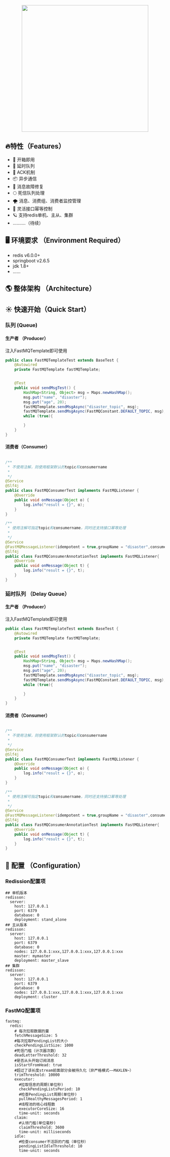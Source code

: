 <p align="center">
    <img width="400" src="https://gitee.com/d__isaster/cornucopia/raw/master/img/fast-mq.png">
</p>


## 🔥特性（Features）
- 🚀 开箱即用
- 🍄 延时队列
- 🔆 ACK机制
- 📦 异步通信
- 🎨 消息故障修复
- 🌕 死信队列处理
- 🌪️ 消息、消费组、消费者监控管理
- 💫 灵活接口幂等控制
- 🪐 支持redis单机、主从、集群
- ..........（待续）
## 🖥 环境要求 （Environment Required）
- redis v6.0.0+
- springboot v2.6.5
- jdk 1.8+
- ......

## 🌎 整体架构 （Architecture）



## ☀️ 快速开始（Quick Start）
### 队列 (Queue)
#### 生产者 （Producer）
注入FastMQTemplate即可使用
```java 
public class FastMQTemplateTest extends BaseTest {
    @Autowired
    private FastMQTemplate fastMQTemplate;


    @Test
    public void sendMsgTest() {
        HashMap<String, Object> msg = Maps.newHashMap();
        msg.put("name", "disaster");
        msg.put("age", 20);
        fastMQTemplate.sendMsgAsync("disaster_topic", msg);
        fastMQTemplate.sendMsgAsync(FastMQConstant.DEFAULT_TOPIC, msg);
        while (true){

        }
    }
}

```
#### 消费者（Consumer）
```java 

/**
 * 不使用注解，则使用框架默认的topic和consumername
 * 
 */
@Service
@Slf4j
public class FastMQConsumerTest implements FastMQListener {
    @Override
    public void onMessage(Object o) {
        log.info("result = {}", o);
    }
}

/**
 * 使用注解可指定topic和consumername，同时还支持接口幂等处理
 * 
 */
@Service
@FastMQMessageListener(idempotent = true,groupName = "disaster",consumeName = "disaster1",topic = "disaster_topic", readSize = 0)
@Slf4j
public class FastMQConsumerAnnotationTest implements FastMQListener{
    @Override
    public void onMessage(Object t) {
        log.info("result = {}", t);
    }
}
```
### 延时队列 （Delay Queue）
#### 生产者 （Producer）
注入FastMQTemplate即可使用
```java 
public class FastMQTemplateTest extends BaseTest {
    @Autowired
    private FastMQTemplate fastMQTemplate;


    @Test
    public void sendMsgTest() {
        HashMap<String, Object> msg = Maps.newHashMap();
        msg.put("name", "disaster");
        msg.put("age", 20);
        fastMQTemplate.sendMsgAsync("disaster_topic", msg);
        fastMQTemplate.sendMsgAsync(FastMQConstant.DEFAULT_TOPIC, msg);
        while (true){

        }
    }
}

```
#### 消费者（Consumer）
```java 

/**
 * 不使用注解，则使用框架默认的topic和consumername
 * 
 */
@Service
@Slf4j
public class FastMQConsumerTest implements FastMQListener {
    @Override
    public void onMessage(Object o) {
        log.info("result = {}", o);
    }
}

/**
 * 使用注解可指定topic和consumername，同时还支持接口幂等处理
 * 
 */
@Service
@FastMQMessageListener(idempotent = true,groupName = "disaster",consumeName = "disaster1",topic = "disaster_topic", readSize = 0)
@Slf4j
public class FastMQConsumerAnnotationTest implements FastMQListener{
    @Override
    public void onMessage(Object t) {
        log.info("result = {}", t);
    }
}
```
##  💐 配置 （Configuration）
### Redission配置项
```
## 单机版本
redisson:
  server:
    host: 127.0.0.1
    port: 6379
    database: 0
    deployment: stand_alone
## 主从版本
redisson:
  server:
    host: 127.0.0.1
    port: 6379
    database: 0
    nodes: 127.0.0.1:xxx,127.0.0.1:xxx,127.0.0.1:xxx
    master: mymaster
    deployment: master_slave
## 集群
redisson:
  server:
    host: 127.0.0.1
    port: 6379
    database: 0
    nodes: 127.0.0.1:xxx,127.0.0.1:xxx,127.0.0.1:xxx
    deployment: cluster
```
### FastMQ配置项

```
fastmq:
  redis:
    # 每次拉取数据的量
    fetchMessageSize: 5
    #每次拉取PendingList的大小
    checkPendingListSize: 1000
    #死信门槛（计次器次数）
    deadLetterThreshold: 32
    #是否从头开始订阅消息
    isStartFromHead: true
    #超过了该长度stream前面部分会被持久化（非严格模式——MAXLEN~）
    trimThreshold: 10000
    executor:
      #拉取信息的周期(单位秒)
      checkPendingListsPeriod: 10
      #检查PendingList周期(单位秒)
      pullHealthyMessagesPeriod: 1
      #线程池的核心线程数
      executorCoreSize: 16
      time-unit: seconds
    claim:
      #认领门槛(单位毫秒)
      claimThreshold: 3600
      time-unit: milliseconds
    idle:
      #检查consumer不活跃的门槛（单位秒）
      pendingListIdleThreshold: 10
      time-unit: seconds
```

